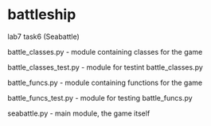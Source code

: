# battleship

lab7
task6 (Seabattle)
   
  
battle_classes.py - module containing classes for the game

battle_classes_test.py - module for testint battle_classes.py
   
   
battle_funcs.py - module containing functions for the game

battle_funcs_test.py - module for testing battle_funcs.py


seabattle.py - main module, the game itself
